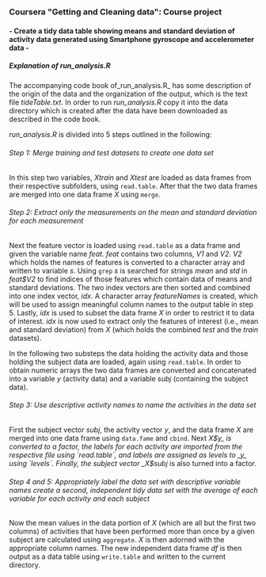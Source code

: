 ### Coursera "Getting and Cleaning data": Course project
#### - Create a tidy data table showing means and standard deviation of activity data generated using Smartphone gyroscope and accelerometer data -

##### Explanation of _run\_analysis.R_
The accompanying code book of_run\_analysis.R_ has some description of the origin of the data and the organization of the output, which is the text file _tideTable.txt_. In order to run _run\_analysis.R_ copy it into the data directory which is created after the data have been downloaded as described in the code book. 

_run\_analysis.R_ is divided into 5 steps outlined in the following:

###### Step 1: Merge training and test datasets to create one data set
In this step two variables, _Xtrain_ and _Xtest_ are loaded as data frames from their respective subfolders, using `read.table`. After that the two data frames are merged into one data frame _X_ using `merge`.

###### Step 2: Extract only the measurements on the mean and standard deviation for each measurement
Next the feature vector is loaded using `read.table` as a data frame and given the variable name _feat_. _feat_ contains two columns, _V1_ and _V2_. _V2_ which holds the names of features is converted to a character array and written to variable _s_. Using `grep` _s_ is searched for strings _mean_ and _std_ in _feat$V2_ to find indices of those features which contain data of means and standard deviations. The two index vectors are then sorted and combined into one index vector, _idx_. A character array _featureNames_ is created, which will be used to assign meaningful column names to the output table in step 5. Lastly, _idx_ is used to subset the data frame _X_ in order to restrict it to data of interest. _idx_ is now used to extract only the features of interest (i.e., mean and standard deviation) from _X_ (which holds the combined _test_ and the _train_ datasets). 

In the following two substeps the data holding the activity data and those holding the subject data are loaded, again using `read.table`. In order to obtain numeric arrays the two data frames are converted and concatenated into a variable _y_ (activity data) and a variable _subj_ (containing the subject data).

###### Step 3: Use descriptive activity names to name the activities in the data set
First the subject vector _subj_, the activity vector _y_, and the data frame _X_ are merged into one data frame using `data.fame` and `cbind`. Next _X$y_ is converted to a factor, the labels for each activity are imported from the respective file using `read.table`, and labels are assigned as levels to _y_ using `levels`. Finally, the subject vector _X$subj_ is also turned into a factor.

###### Step 4 and 5: Appropriately label the data set with descriptive variable names create a second, independent tidy data set with the average of each variable for each activity and each subject
Now the mean values in the data portion of _X_ (which are all but the first two columns) of activities that have been performed more than once by a given subject are calculated using `aggregate`. _X_ is then adorned with the appropriate column names. The new independent data frame _df_ is then output as a data table using `write.table` and written to the current directory.
